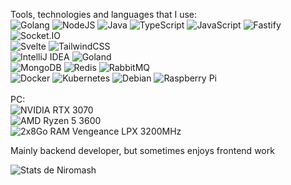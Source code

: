 Tools, technologies and languages that I use:
<br />
![Golang](https://img.shields.io/badge/Go-00ADD8?style=for-the-badge&logo=go&logoColor=white)
![NodeJS](https://img.shields.io/badge/node.js-6DA55F?style=for-the-badge&logo=node.js&logoColor=white)
![Java](https://img.shields.io/badge/Java-ED8B00?style=for-the-badge&logo=java&logoColor=white)
![TypeScript](https://img.shields.io/badge/typescript-%23007ACC.svg?style=for-the-badge&logo=typescript&logoColor=white)
![JavaScript](https://img.shields.io/badge/JavaScript-F7DF1E?style=for-the-badge&logo=javascript&logoColor=black)
![Fastify](https://img.shields.io/badge/fastify-202020?style=for-the-badge&logo=fastify&logoColor=white)
![Socket.IO](https://img.shields.io/badge/Socket.io-010101?&style=for-the-badge&logo=Socket.io&logoColor=white)
<br />
![Svelte](https://img.shields.io/badge/svelte-%23f1413d.svg?style=for-the-badge&logo=svelte&logoColor=white)
![TailwindCSS](https://img.shields.io/badge/tailwindcss-%2338B2AC.svg?style=for-the-badge&logo=tailwind-css&logoColor=white)
<br />
![IntelliJ IDEA](https://img.shields.io/badge/IntelliJIDEA-000000.svg?style=for-the-badge&logo=intellij-idea&logoColor=white)
![Goland](https://img.shields.io/badge/GOLAND-000000.svg?style=for-the-badge&logo=goland&logoColor=white)
<br />
![MongoDB](https://img.shields.io/badge/MongoDB-%234ea94b.svg?style=for-the-badge&logo=mongodb&logoColor=white)
![Redis](https://img.shields.io/badge/redis-%23DD0031.svg?style=for-the-badge&logo=redis&logoColor=white)
![RabbitMQ](https://img.shields.io/badge/rabbitmq-%23FF6600.svg?&style=for-the-badge&logo=rabbitmq&logoColor=white)
<br />
![Docker](https://img.shields.io/badge/docker-%230db7ed.svg?style=for-the-badge&logo=docker&logoColor=white)
![Kubernetes](https://img.shields.io/badge/kubernetes-%23326ce5.svg?style=for-the-badge&logo=kubernetes&logoColor=white)
![Debian](https://img.shields.io/badge/Debian-D70A53?style=for-the-badge&logo=debian&logoColor=white)
![Raspberry Pi](https://img.shields.io/badge/-RaspberryPi-C51A4A?style=for-the-badge&logo=Raspberry-Pi)
<br /><br />
PC:
<br />
![NVIDIA RTX 3070](https://img.shields.io/badge/NVIDIA-RTX%203070-76B900?style=for-the-badge&logo=nvidia&logoColor=white)<br />
![AMD Ryzen 5 3600](https://img.shields.io/badge/AMD-Ryzen%205%203600-ED1C24?style=for-the-badge&logo=amd&logoColor=white)<br />
![2x8Go RAM Vengeance LPX 3200MHz](https://img.shields.io/badge/Corsair-2x8%20Vengeance%20LPX%203200Mhz-ffd700?style=for-the-badge&logo=corsair&logoColor=white)

Mainly backend developer, but sometimes enjoys frontend work


![Stats de Niromash](https://github-readme-stats.vercel.app/api?username=Niromash&count_private=true)
